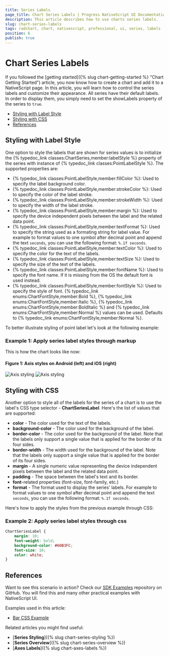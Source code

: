 ```yaml
---
title: Series Labels
page_title: Chart Series Labels | Progress NativeScript UI Documentation
description: This article describes how to use charts series labels.
slug: chart-series-labels
tags: radchart, chart, nativescript, professional, ui, series, labels
position: 6
publish: true
---
```


# Chart Series Labels

If you followed the [getting started]({% slug chart-getting-started %} "Chart Getting Started") article, you now know how to create a chart and add it to a NativeScript page. In this article, you will learn how to control the series labels and customize their appearance. All series have their default labels. In order to display them, you simply need to set the showLabels property of the series to `true`.

* [Styling with Label Style](#styling-with-label-style)
* [Styling with CSS](#styling-with-css)
* [References](#references)

## Styling with Label Style

One option to style the labels that are shown for series values is to initialize the {% typedoc_link classes:ChartSeries,member:labelStyle %} property of the series with instance of {% typedoc_link classes:PointLabelStyle %}. The supported properties are:

* {% typedoc_link classes:PointLabelStyle,member:fillColor %}: Used to specify the label background color.
* {% typedoc_link classes:PointLabelStyle,member:strokeColor %}: Used to specify the color of the label stroke.
* {% typedoc_link classes:PointLabelStyle,member:strokeWidth %}: Used to specify the width of the label stroke.
* {% typedoc_link classes:PointLabelStyle,member:margin %}: Used to specify the device independent pixels between the label and the related data point.
* {% typedoc_link classes:PointLabelStyle,member:textFormat %}: Used to specify the string used as a formating string for label value. For example to format values to one symbol after decimal point and append the text `seconds`, you can use the following format: `%.1f seconds`.
* {% typedoc_link classes:PointLabelStyle,member:textColor %}: Used to specify the color for the text of the labels.
* {% typedoc_link classes:PointLabelStyle,member:textSize %}: Used to specify the size of the text of the labels.
* {% typedoc_link classes:PointLabelStyle,member:fontName %}: Used to specify the font name. If it is missing from the OS the default font is used instead.
* {% typedoc_link classes:PointLabelStyle,member:fontStyle %}: Used to specify the style of font. {% typedoc_link enums:ChartFontStyle,member:Bold %}, {% typedoc_link enums:ChartFontStyle,member:Italic %}, {% typedoc_link enums:ChartFontStyle,member:BoldItalic %} and {% typedoc_link enums:ChartFontStyle,member:Normal %} values can be used. Defaults to {% typedoc_link enums:ChartFontStyle,member:Normal %}.

To better illustrate styling of point label let's look at the following example:

### Example 1: Apply series label styles through markup

<snippet id='labels-styling'/>

This is how the chart looks like now:

#### Figure 1: Axis styles on Android (left) and iOS (right)

![Axis styling](../../../img/ns_ui//labels_styling_android.png "Labels Styling on Android") ![Axis styling](../../../img/ns_ui//labels_styling_ios.png "Labels Styling on iOS")

## Styling with CSS

Another option to style all of the labels for the series of a chart is to use the label's CSS type selector - **ChartSeriesLabel**. Here's the list of values that are supported:

* **color** - The color used for the text of the labels.
* **background-color** - The color used for the background of the label.
* **border-color** - The color used for the background of the label. Note that the labels only support a single value that is applied for the border of its four sides.
* **border-width** - The width used for the background of the label. Note that the labels only support a single value that is applied for the border of its four sides.
* **margin** - A single numeric value representing the device independent pixels between the label and the related data point.
* **padding** - The space between the label's text and its border.
* **font**-related properties (font-size, font-family, etc.)
* **format** -  The format used to display the series' labels. For example to format values to one symbol after decimal point and append the text `seconds`, you can use the following format: `%.1f seconds`.

Here's how to apply the styles from the previous example through CSS:

### Example 2: Apply series label styles through css

``` CSS
ChartSeriesLabel {
    margin: 10;
    font-weight: bold;
    background-color: #60B3FC;
    font-size: 10;
    color: white;
}
```

## References

Want to see this scenario in action?
Check our [SDK Examples](https://github.com/NativeScript/nativescript-ui-samples) repository on GitHub. You will find this and many other practical examples with NativeScript UI.

Examples used in this article:

* [Bar CSS Example](https://github.com/NativeScript/nativescript-ui-samples/tree/master/chart/app/examples/css)

Related articles you might find useful:

* [**Series Styling**]({% slug chart-series-styling %})
* [**Series Overview**]({% slug chart-series-overview %})
* [**Axes Labels**]({% slug chart-axes-labels %})
